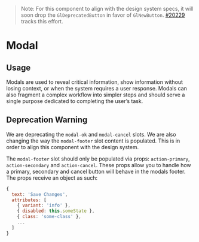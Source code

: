 > Note: For this component to align with the design system specs, it will soon drop
> the `GlDeprecatedButton` in favor of `GlNewButton`.
> [#20229](https://gitlab.com/gitlab-org/gitlab/issues/202209) tracks this effort.

# Modal

<!-- STORY -->
## Usage
Modals are used to reveal critical information, show information without losing context, or when the system requires a user response. Modals can also fragment a complex workflow into simpler steps and should serve a single purpose dedicated to completing the user’s task.

## Deprecation Warning
We are deprecating the `modal-ok` and `modal-cancel` slots. We are also changing the way the `modal-footer` slot content is populated. This is in order to align this component with the design system.

The `modal-footer` slot should only be populated via props: `action-primary`, `action-secondary` and `action-cancel`. These props allow you to handle how a primary, secondary and cancel button will behave in the modals footer. The props receive an object as such:
~~~js
{
  text: 'Save Changes',
  attributes: [
    { variant: 'info' },
    { disabled: this.someState },
    { class: 'some-class' },
    ...
  ]
}
~~~
